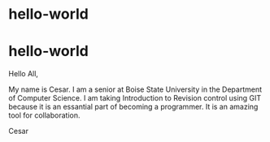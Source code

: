 # hello-world
# hello-world

Hello All,

My name is Cesar.  I am a senior at Boise State University in the Department of Computer Science.  I am taking Introduction to Revision control using GIT because it is an essantial part of becoming a programmer.  It is an amazing tool for collaboration.

Cesar
